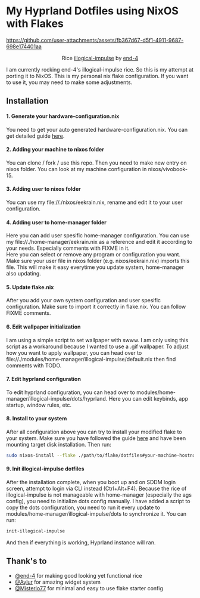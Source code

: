 # My Hyprland Dotfiles using NixOS with Flakes
 
https://github.com/user-attachments/assets/fb367d67-d5f1-4911-9687-698e174401aa

<p align="center">Rice <a href="https://end-4.github.io/dots-hyprland-wiki/en/" target="_blank">illogical-impulse</a> by <a href="https://github.com/end-4" target="_blank">end-4</a></p>

I am currently rocking end-4's illogical-impulse rice. So this is my attempt at porting it to NixOS.
This is my personal nix flake configuration. If you want to use it, you may need to make some adjustments.


## Installation

#### 1. Generate your hardware-configuration.nix

You need to get your auto generated hardware-configuration.nix. You can get detailed guide [here](https://nixos.wiki/wiki/NixOS_Installation_Guide).

#### 2. Adding your machine to nixos folder

You can clone / fork / use this repo. Then you need to make new entry on nixos folder. You can look at my machine configuration in nixos/vivobook-15.

#### 3. Adding user to nixos folder

You can use my file://./nixos/eekrain.nix, rename and edit it to your user configuration.

#### 4. Adding user to home-manager folder

Here you can add user spesific home-manager configuration. You can use my file://./home-manager/eekrain.nix as a reference and edit it according to your needs. Especially comments with FIXME in it.<br/>
Here you can select or remove any program or configuration you want. Make sure your user file in nixos folder (e.g. nixos/eekrain.nix) imports this file. This will make it easy everytime you update system, home-manager also updating.

#### 5. Update flake.nix

After you add your own system configuration and user spesific configuration. Make sure to import it correctly in flake.nix. You can follow FIXME comments.

#### 6. Edit wallpaper initialization

I am using a simple script to set wallpaper with swww. I am only using this script as a workaround because I wanted to use a .gif wallpaper. To adjust how you want to apply wallpaper, you can head over to file://./modules/home-manager/illogical-impulse/default.nix then find comments with TODO.

#### 7. Edit hyprland configuration

To edit hyprland configuration, you can head over to modules/home-manager/illogical-impulse/dots/hyprland. Here you can edit keybinds, app startup, window rules, etc. 

#### 8. Install to your system

After all configuration above you can try to install your modified flake to your system. Make sure you have followed the guide [here](https://nixos.wiki/wiki/NixOS_Installation_Guide) and have been mounting target disk installation. Then run:
```bash
sudo nixos-install --flake ./path/to/flake/dotfiles#your-machine-hostname
```

#### 9. Init illogical-impulse dotfiles

After the installation complete, when you boot up and on SDDM login screen, attempt to login via CLI instead (Ctrl+Alt+F4). Because the rice of illogical-impulse is not manageable with home-manager (especially the ags config), you need to initialize dots config manually. I have added a script to copy the dots configuration, you need to run it every update to modules/home-manager/illogical-impulse/dots to synchronize it. You can run:

```bash
init-illogical-impulse
```

And then if everything is working, Hyprland instance will ran.


## Thank's to

- [@end-4](https://github.com/end-4) for making good looking yet functional rice
- [@Aylur](https://github.com/Aylur) for amazing widget system
- [@Misterio77](https://github.com/Misterio77) for minimal and easy to use flake starter config
